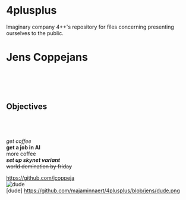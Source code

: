 # 4plusplus
Imaginary company 4++'s repository for files concerning presenting ourselves to the public.















































# __Jens Coppejans__ <h1> <br>

## Objectives <h2> <br>


 _get coffee_ <br>
 __get a job in AI__ <br>
 more coffee <br>
 ___set up skynet variant___ <br>
 ~~world domination by friday~~ <br>


https://github.com/jcoppeja  <br>
![dude]( https://github.com/majaminnaert/4plusplus/blob/jens/dude.png=205x)  <br>
[dude] https://github.com/majaminnaert/4plusplus/blob/jens/dude.png


